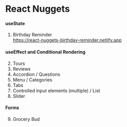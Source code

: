 # React Nuggets

#### useState

1. Birthday Reminder
<br /><a href="https://react-nuggets-birthday-reminder.netlify.app" target="_blank">https://react-nuggets-birthday-reminder.netlify.app</a>



#### useEffect and Conditional Rendering

2. Tours
3. Reviews
4. Accordion / Questions
5. Menu / Categories
6. Tabs
7. Controlled input elements (multiple) / List
8. Slider

#### Forms

9. Grocery Bud
